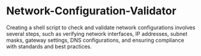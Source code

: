 # Network-Configuration-Validator
Creating a shell script to check and validate network configurations involves several steps, such as verifying network interfaces, IP addresses, subnet masks, gateway settings, DNS configurations, and ensuring compliance with standards and best practices.
